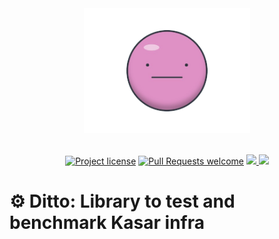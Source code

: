 <!-- markdownlint-disable -->
<div align="center">
<img src="https://github.com/KasarLabs/brand/blob/main/projects/ditto/logo.png?raw=true" height="200">
</div>
<div align="center">
<br />
<!-- markdownlint-restore -->

[![Project license](https://img.shields.io/github/license/kasarLabs/ditto.svg?style=flat-square)](LICENSE)
[![Pull Requests welcome](https://img.shields.io/badge/PRs-welcome-ff69b4.svg?style=flat-square)](https://github.com/kasarLabs/ditto/issues?q=is%3Aissue+is%3Aopen+label%3A%22help+wanted%22)
<a href="https://twitter.com/KasarLabs">
<img src="https://img.shields.io/twitter/follow/KasarLabs?style=social"/> </a>
<a href="https://github.com/kasarlabs/ditto">
<img src="https://img.shields.io/github/stars/kasarlabs/ditto?style=social"/>
</a>

</div>

# ⚙️ Ditto: Library to test and benchmark Kasar infra

